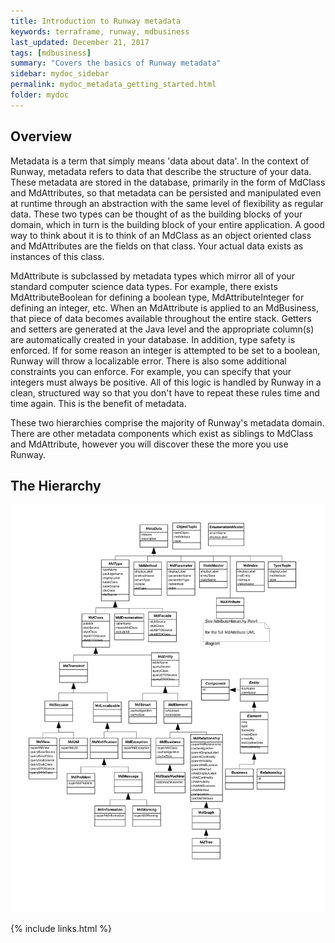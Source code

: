 ```yaml
---
title: Introduction to Runway metadata
keywords: terraframe, runway, mdbusiness
last_updated: December 21, 2017
tags: [mdbusiness]
summary: "Covers the basics of Runway metadata"
sidebar: mydoc_sidebar
permalink: mydoc_metadata_getting_started.html
folder: mydoc
---
```


## Overview

Metadata is a term that simply means 'data about data'. In the context of Runway, metadata refers to data that describe the structure of your data. These metadata are stored in the database, primarily in the form of MdClass and MdAttributes, so that metadata can be persisted and manipulated even at runtime through an abstraction with the same level of flexibility as regular data. These two types can be thought of as the building blocks of your domain, which in turn is the building block of your entire application. A good way to think about it is to think of an MdClass as an object oriented class and MdAttributes are the fields on that class. Your actual data exists as instances of this class.

MdAttribute is subclassed by metadata types which mirror all of your standard computer science data types. For example, there exists MdAttributeBoolean for defining a boolean type, MdAttributeInteger for defining an integer, etc. When an MdAttribute is applied to an MdBusiness, that piece of data becomes available throughout the entire stack. Getters and setters are generated at the Java level and the appropriate column(s) are automatically created in your database. In addition, type safety is enforced. If for some reason an integer is attempted to be set to a boolean, Runway will throw a localizable error. There is also some additional constraints you can enforce. For example, you can specify that your integers must always be positive. All of this logic is handled by Runway in a clean, structured way so that you don't have to repeat these rules time and time again. This is the benefit of metadata.

These two hierarchies comprise the majority of Runway's metadata domain. There are other metadata components which exist as siblings to MdClass and MdAttribute, however you will discover these the more you use Runway.

## The Hierarchy

[![UML of Runway Metadata Hierarchy](./images/Metadata.svg "UML of Runway Metadata Hierarchy")](./images/Metadata.svg)

{% include links.html %}
